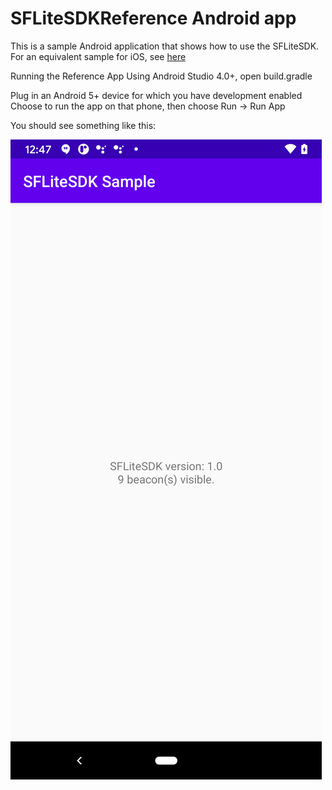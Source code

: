# SFLiteSDKReference Android app

This is a sample Android application that shows how to use the SFLiteSDK.  For an equivalent sample for iOS, see [here](https://github.com/davidgyoung/SFLiteSDKReferenceiOS)

Running the Reference App
Using Android Studio 4.0+, open build.gradle

Plug in an Android 5+ device for which you have development enabled
Choose to run the app on that phone, then choose Run -> Run App

You should see something like this:

<img src="screenshot.png"/>
